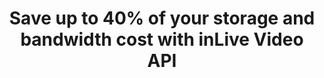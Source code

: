 ---
title : "Save up to 40% of your storage and bandwidth cost with inLive Video API"
description: "With just in time packaging, we just store single copy of your video and transcode it to multiple formats on the fly. This way you can save up to 40% of your storage and bandwidth cost."
layout: "video-hosting"
draft: false
---